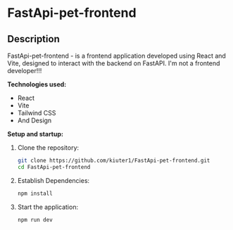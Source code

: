 # FastApi-pet-frontend

## Description
FastApi-pet-frontend - is a frontend application developed using React and Vite, designed to interact with the backend on FastAPI.
I'm not a frontend developer!!!

**Technologies used:**
- React
- Vite
- Tailwind CSS
- And Design

**Setup and startup:**
1. Clone the repository:
   ```bash
   git clone https://github.com/kiuter1/FastApi-pet-frontend.git
   cd FastApi-pet-frontend
2. Establish Dependencies:
   ```bash
   npm install
3. Start the application:
   ```bash
   npm run dev
